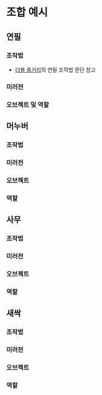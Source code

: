 # 조합 예시

## 연필

### 조작법

- [더블 중거리](../Double%20Midline/Sample.md#연필)의 연필 조작법 문단 참고

### 미러전

### 오브젝트 및 역할

## 머누버

### 조작법

### 미러전

### 오브젝트

### 역할

## 사무

### 조작법

### 미러전

### 오브젝트

### 역할

## 새싹

### 조작법

### 미러전

### 오브젝트

### 역할
